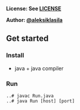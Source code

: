**License: See [LICENSE](https://github.com/ouspg/trytls/blob/master/LICENSE)**

**Author: [@aleksiklasila](https://github.com/aleksiklasila)**

## Get started

### Install

* java + java compiler

### Run

```
..# javac Run.java
..# java Run [host] [port]
```
